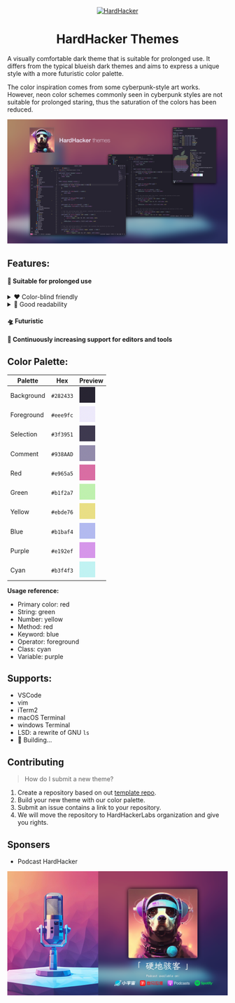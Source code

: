 <p align="center">
  <a href="https://podcasts.apple.com/au/podcast/%E7%A1%AC%E5%9C%B0%E9%AA%87%E5%AE%A2/id1678465783" target="_blank" rel="noopener noreferrer">
    <img width="180" src="media/logo/logo.png" alt="HardHacker">
  </a>
</p>

<h1 align="center">
  HardHacker Themes
</h1>

A visually comfortable dark theme that is suitable for prolonged use. It differs from the typical blueish dark themes and aims to express a unique style with a more futuristic color palette.

The color inspiration comes from some cyberpunk-style art works. However, neon color schemes commonly seen in cyberpunk styles are not suitable for prolonged staring, thus the saturation of the colors has been reduced.

![preview](media/preview/preview.png)

## Features:

#### 🎉 Suitable for prolonged use

<details><summary>❤️ Color-blind friendly</summary>
<p>
<img width="920" src="media/foundamental/color_blind_safe.png" alt="Color Blind">
</p>
</details>

<details><summary>👀 Good readability</summary>
<p>
<img width="920" src="media/foundamental/enough_contrast.png" alt="Enough Contrast">
</p>
</details>

#### 🛸 Futuristic
#### 🚀 Continuously increasing support for editors and tools


## Color Palette:

| Palette       | Hex         | Preview                                          |
| ------------- | ----------- | ------------------------------------------------ |
| Background    | `#282433`   | ![background](media/colors/background.png)       |
| Foreground    | `#eee9fc`   | ![foreground](media/colors/foreground.png)       |
| Selection     | `#3f3951`   | ![selection](media/colors/selection.png)         |
| Comment       | `#938AAD`   | ![comment](media/colors/comment.png)             |
| Red           | `#e965a5`   | ![red](media/colors/red.png)                     |
| Green         | `#b1f2a7`   | ![green](media/colors/green.png)                 |
| Yellow        | `#ebde76`   | ![yellow](media/colors/yellow.png)               |
| Blue          | `#b1baf4`   | ![blue](media/colors/blue.png)                   |
| Purple        | `#e192ef`   | ![purple](media/colors/purple.png)               |
| Cyan          | `#b3f4f3`   | ![cyan](media/colors/cyan.png)                   |

**Usage reference:**
* Primary color: red
* String: green
* Number: yellow
* Method: red
* Keyword: blue
* Operator: foreground
* Class: cyan
* Variable: purple

## Supports:
* VSCode
* vim
* iTerm2
* macOS Terminal
* windows Terminal
* LSD: a rewrite of GNU `ls`
* 🚧 Building...

## Contributing
> How do I submit a new theme?
1. Create a repository based on out [template repo](https://github.com/hardhackerlabs/theme-template).
2. Build your new theme with our color palette.
3. Submit an issue contains a link to your repository.
4. We will move the repository to HardHackerLabs organization and give you rights.

## Sponsers
* Podcast HardHacker
<p>
  <a href="https://podcasts.apple.com/au/podcast/%E7%A1%AC%E5%9C%B0%E9%AA%87%E5%AE%A2/id1678465783" target="_blank" rel="noopener noreferrer">
    <img width="620" src="media/sponsers/hardhacker-podcast.png" alt="HardHacker">
  </a>
</p>
